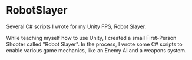 # RobotSlayer
Several C# scripts I wrote for my Unity FPS, Robot Slayer. 

While teaching myself how to use Unity, I created a small First-Person Shooter called "Robot Slayer". In the process, I wrote some C# scripts to enable various game mechanics, like an Enemy AI and a weapons system. 
